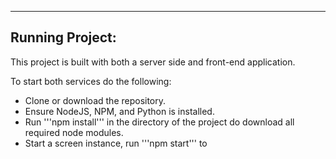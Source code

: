 ----------------
Running Project:
----------------

This project is built with both a server side and front-end application. 

To start both services do the following:
- Clone or download the repository.
- Ensure NodeJS, NPM, and Python is installed.
- Run '''npm install''' in the directory of the project do download all required node modules.
 - Start a screen instance, run '''npm start''' to 
